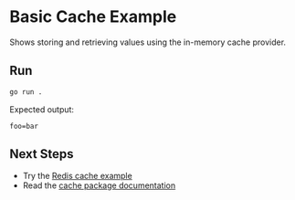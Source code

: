 <!-- file: examples/modules/cache/basic-cache/README.md -->
<!-- version: 1.1.0 -->
<!-- guid: c64487d9-7a76-47f4-8f49-a022a1b21f4a -->

# Basic Cache Example

Shows storing and retrieving values using the in-memory cache provider.

## Run

```bash
go run .
```

Expected output:

```
foo=bar
```

## Next Steps

- Try the [Redis cache example](../redis-cache)
- Read the [cache package documentation](../../../pkg/cache)